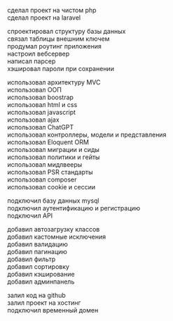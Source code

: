 сделал проект на чистом php  
сделал проект на laravel  

спроектировал структуру базы данных  
связал таблицы внешним ключем  
продумал роутинг приложения  
настроил вебсервер  
написал парсер  
хэшировал пароли при сохранении  

использовал архитектуру MVC  
использовал ООП  
использовал boostrap  
использовал html и css  
использовал javascript  
использовал ajax  
использовал ChatGPT  
использовал контроллеры, модели и представления  
использовал Eloquent ORM  
использовал миграции и сиды  
использовал политики и гейты  
использовал мидлвееры  
использовал PSR стандарты  
использовал composer  
использовал cookie и сессии  

подключил базу данных mysql  
подключил аутентификацию и регистрацию  
подключил API  

добавил автозагрузку классов  
добавил кастомные исключения  
добавил валидацию  
добавил пагинацию  
добавил фильтр  
добавил сортировку  
добавил кэширование  
добавил админпанель  

залил код на github  
залил проект на хостинг  
подключил временный домен  
